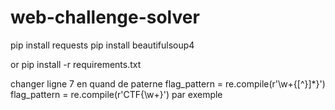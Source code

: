 # web-challenge-solver

pip install requests
pip install beautifulsoup4


or pip install -r requirements.txt


changer ligne 7 en quand de paterne 
 flag_pattern = re.compile(r'\w+\{[^\}]*\}')
 flag_pattern = re.compile(r'CTF{\w+}') par exemple
